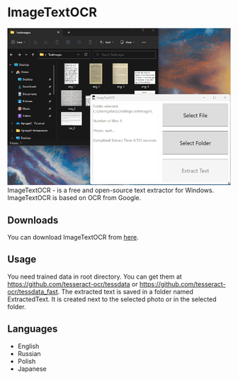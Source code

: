 # ImageTextOCR
![Screenshot](GitHub/b8gKg1yBP2.gif)
ImageTextOCR - is a free and open-source text extractor for Windows. ImageTextOCR is based on OCR from Google.
## Downloads
You can download ImageTextOCR from [here](https://github.com/prbrq/ImageTextOCR/releases/download/v1.0.0/ImageTextOCR.zip).
## Usage
You need trained data in root directory. You can get them at https://github.com/tesseract-ocr/tessdata or https://github.com/tesseract-ocr/tessdata_fast. The extracted text is saved in a folder named ExtractedText. It is created next to the selected photo or in the selected folder.
## Languages
- English
- Russian
- Polish
- Japanese
